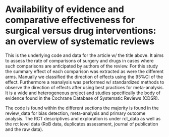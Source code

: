 # Availability of evidence and comparative effectiveness for surgical versus drug interventions: an overview of systematic reviews

This is the underlying code and data for the article w/ the title above. It aims to assess the rate of comparisons of surgery and drugs in cases where such comparisons are anticipated by authors of the review. For this study the summary effect of each comparison was extracted as were the different arms. Manually we classified the direction of effects using the 95%CI of the effect. Furthermore a reanalysis was performed w/ standardized methods to observe the direction of effects after using best practices for meta-analysis. It is a wide and heterogeneous project and studies specifically the body of evidence found in the Cochrane Database of Systematic Reviews (CDSR).

The code is found within the different sections the majority is found in the review_data for bias detection, meta-analysis and primary outcome analysis. The RCT descriptives and exploration is under rct_data as well as the rct level data (RoB data, duplicates assessment, journal of publication and the raw data).

